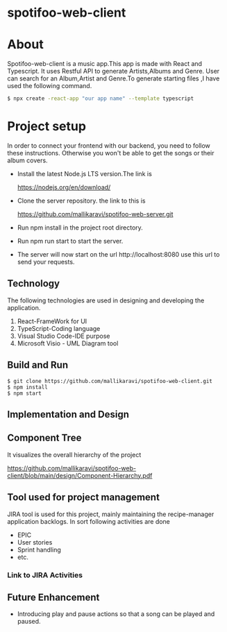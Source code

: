 # spotifoo-web-client
# About 
 Spotifoo-web-client is a music app.This app  is made with React and Typescript. It uses Restful API to generate Artists,Albums and Genre. User can search for an Album,Artist and Genre.To generate starting files ,I have used the following command.

```bash
$ npx create -react-app "our app name" --template typescript
```
# Project setup
In order to connect your frontend with our backend, you need to follow these instructions. Otherwise you won't be able to get the songs or their album covers.

* Install the latest Node.js LTS version.The link is 

   https://nodejs.org/en/download/

* Clone the server repository. the link to this is

   https://github.com/mallikaravi/spotifoo-web-server.git

* Run npm install in the project root directory.

* Run npm run start to start the server.

* The server will now start on the url http://localhost:8080 use this url to send your requests.

## Technology
The following technologies are used in designing and developing the application.

1. React-FrameWork for UI
2. TypeScript-Coding language
3. Visual Studio Code-IDE purpose
4. Microsoft Visio - UML Diagram tool


## Build and Run
```
$ git clone https://github.com/mallikaravi/spotifoo-web-client.git
$ npm install
$ npm start

```
## Implementation and Design

## Component Tree
It visualizes the overall hierarchy of the project

https://github.com/mallikaravi/spotifoo-web-client/blob/main/design/Component-Hierarchy.pdf

## Tool used for project management
JIRA tool is used for this project, mainly maintaining the recipe-manager application backlogs. In sort following activities are done
- EPIC
- User stories
- Sprint handling
- etc.

### Link to JIRA Activities

 ## Future Enhancement
 * Introducing play and pause actions so that a song can be played and paused.
